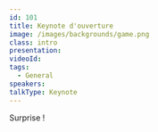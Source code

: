 ```yaml
---
id: 101
title: Keynote d'ouverture
image: /images/backgrounds/game.png
class: intro
presentation: 
videoId: 
tags:
  - General
speakers:
talkType: Keynote
---
```


Surprise !